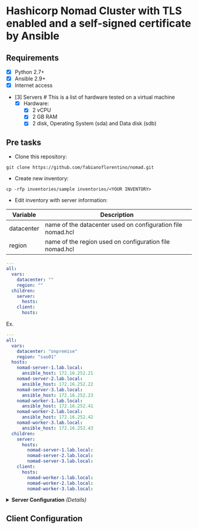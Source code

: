 # Hashicorp Nomad Cluster with TLS enabled and a self-signed certificate by Ansible

## **Requirements**

- [x] Python 2.7+
- [x] Ansible 2.9+
- [x] Internet access
- [3] Servers # This is a list of hardware tested on a virtual machine
  - [x] Hardware:
    - [x] 2 vCPU
    - [x] 2 GB RAM
    - [x] 2 disk, Operating System (sda) and Data disk (sdb)

## **Pre tasks**

- Clone this repository:

```shell
git clone https://github.com/fabianoflorentino/nomad.git
```

- Create new inventory:

```shell
cp -rfp inventories/sample inventories/<YOUR INVENTORY>
```

- Edit inventory with server information:

| **Variable** | **Description** |
| --- | --- |
| datacenter | name of the datacenter used on configuration file nomad.hcl|
| region | name of the region used on configuration file nomad.hcl|

```yaml
---
all:
  vars:
    datacenter: ""
    region: ""
  children:
    server:
      hosts:
    client:
      hosts:
```

Ex.

```yaml
---
all:
  vars:
    datacenter: "onpremise"
    region: "sao01"
  hosts:
    nomad-server-1.lab.local:
      ansible_host: 172.16.252.21
    nomad-server-2.lab.local:
      ansible_host: 172.16.252.22
    nomad-server-3.lab.local:
      ansible_host: 172.16.252.23
    nomad-worker-1.lab.local:
      ansible_host: 172.16.252.41
    nomad-worker-2.lab.local:
      ansible_host: 172.16.252.42
    nomad-worker-3.lab.local:
      ansible_host: 172.16.252.43
  children:
    server:
      hosts:
        nomad-server-1.lab.local:
        nomad-server-2.lab.local:
        nomad-server-3.lab.local:
    client:
      hosts:
        nomad-worker-1.lab.local:
        nomad-worker-2.lab.local:
        nomad-worker-3.lab.local:
```

<details>
  <summary><b>Server Configuration</b> <em>(Details)</em></summary>

- Insert your information on [**./role/server/vars/main.yml**](./role/server/vars/main.yml):

This variables are used on configuration file [**./role/server/templates/nomad.hcl.j2**](./role/server/templates/nomad.hcl.j2).

| **Variables** | **Description** |
| --- | --- |
| data_dir | directory where nomad stores data |
| bind_addr | IP address to bind nomad to |
| bind_port | port to bind nomad to |
| log_level | log level |
| server_enable | enable nomad server |
| server_client | enable nomad client |
| bootstrap_expect | number of servers to expect |
| retry_max | max number of retries |
| retry_interval | retry interval |

Ex.

```yaml
---
data_dir: "/nomad/data"
bind_addr: "0.0.0.0"
bind_port: "4648"
log_level: "INFO"
server_enable: "true"
client_enable: "false"
bootstrap_expect: "3"
retry_max: 3
retry_interval: 5s

tls_http: "true"
tls_rpc: "true"
verify_server_hostname: "true"
verify_https_client: "false"

path_certificate: "/nomad/data/certificates/ssl"
ca_file: "{{ path_certificate }}/ca.pem"
cert_file: "{{ path_certificate }}/server.pem"
key_file: "{{ path_certificate }}/server.key"
```

### **Template**

Documentation: [**https://www.nomadproject.io/docs/configuration/server**](https://www.nomadproject.io/docs/configuration/server)

```jinja
data_dir   = "{{ data_dir }}"
bind_addr  = "{{ bind_addr }}"
log_level  = "{{ log_level }}"
datacenter = "{{ datacenter }}"
region     = "{{ region }}"

server {
    enabled          = {{ server_enabled }}
    bootstrap_expect = {{ bootstrap_expect }}
    server_join {
        retry_join = [
    {% for item in groups['server'] %}
        "{{ hostvars[item]['inventory_hostname'] }}:{{ bind_port }}",
    {% endfor %}
        ]
        retry_max      = {{ retry_max }}
        retry_interval = "{{ retry_interval }}"
    }
}

tls {
    http      = {{ tls_http }}
    rpc       = {{ tls_rpc }}
    ca_file   = "{{ ca_file }}"
    cert_file = "{{ cert_file }}"
    key_file  = "{{ key_file }}"

    verify_server_hostname = {{ verify_server_hostname }}
    verify_https_client    = {{ verify_https_client }}

}

client {
    enabled = {{ client_enabled }}
}
```

### **Execute**

### **Description**

| **Roles** | **Description** |
| --- | --- |
| disk | create a disk for nomad |
| common | common tasks |
| openssl | generate self-signed certificates for servers and clients |
| server | create cluster of nomad |

**OBS**: Require aditional disk. [**./roles/disk/vars/main.yml**](./roles/disk/vars/main.yml)

```yaml
---
device: "/dev/sdb"
dev_size: "90g"
vg_name: "nomad"
lv_name: "data"
logical_device: "/dev/nomad/data"
dir_mount:
  - "/nomad"
  - "/nomad/data"
path_mount: "/nomad/data"
```

- [x] [**disk**](./roles/disk)
  - [x] Enable LVM 2
  - [x] Create new Volume Group
  - [x] Create new Logical Volume
  - [x] Create a filesystem
  - [x] Directory to mount
  - [x] Mount new directory

- [x] [**common**](./roles/common)
  - [x] Update instance
  - [x] Common Packages
  - [x] Install Pip Modules
  - [x] Configuration NTP Service
  - [x] Update the hostsname
  - [x] Update /etc/hosts
  - [x] Enable Services
  - [x] Disable Services
  - [x] Disable SELinux

- [x] [**openssl**](./roles/openssl)
  - [x] Openssl Install and Update
  - [x] "Check if OpenSSL is installed"
  - [x] Directory to CA
  - [x] CA and Server Certificates
  - [x] Create private key with password protection
  - [x] Create certificate signing request (CSR) for CA certificate
  - [x] Create self-signed CA certificate from CSR
  - [x] Create private key for new certificate on "{{ groups['server'][0] }}"
  - [x] Create certificate signing request (CSR) for new certificate
  - [x] Sign certificate with our CA
  - [x] Write certificate file on "{{ groups['server'][0] }}"
  - [x] Create private key for new certificate on "{{ groups['server'][0] }}"
  - [x] Create certificate signing request (CSR) for new certificate
  - [x] Sign certificate with our CA
  - [x] Write certificate file on "{{ groups['server'][0] }}"
  - [x] Fetch certificate file from remote host
  - [x] Copy server certificate file to hosts
  - [x] Client Certificate
  - [x] Fetch certificate file from remote host
  - [x] Copy client certificate file to hosts

- [x] [**server**](./roles/server)
  - [x] Add Hashicorp Repo
  - [x] Get stats of the Nomad Download
  - [x] Copy the Nomad configuration file
  - [x] "Ajust Certificates Permission"
  - [x] "Ajust Directory Permission"
  - [x] Start the Nomad service

### **run**

```shell
ansible-playbook -i inventories/<YOUR INVENTORY>/hosts.yml server.yml
```

</details>

## **Client Configuration**
